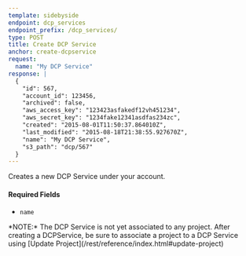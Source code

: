 ```yaml
---
template: sidebyside
endpoint: dcp_services
endpoint_prefix: /dcp_services/
type: POST
title: Create DCP Service
anchor: create-dcpservice
request:
  name: "My DCP Service"
response: |
  {
    "id": 567,
    "account_id": 123456,
    "archived": false,
    "aws_access_key": "123423asfakedf12vh451234",
    "aws_secret_key": "1234fake12341asdfas234zc",
    "created": "2015-08-01T11:50:37.864010Z",
    "last_modified": "2015-08-18T21:38:55.927670Z",
    "name": "My DCP Service",
    "s3_path": "dcp/567"
  }
---
```


Creates a new DCP Service under your account.

#### Required Fields  
- `name`

<div class="lego-attention lego-attention--warning push--bottom">
*NOTE:* The DCP Service is not yet associated to any project. After creating a DCPService, be sure to associate a
project to a DCP Service using [Update Project](/rest/reference/index.html#update-project)
</div>
